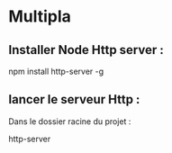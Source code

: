 # Multipla

## Installer Node Http server :

npm install http-server -g

## lancer le serveur Http : 

Dans le dossier racine du projet : 

http-server
